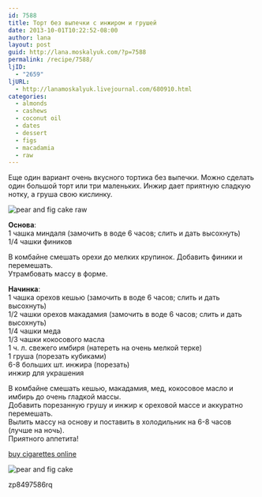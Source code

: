 ```yaml
---
id: 7588
title: Торт без выпечки с инжиром и грушей
date: 2013-10-01T10:22:52-08:00
author: lana
layout: post
guid: http://lana.moskalyuk.com/?p=7588
permalink: /recipe/7588/
ljID:
  - "2659"
ljURL:
  - http://lanamoskalyuk.livejournal.com/680910.html
categories:
  - almonds
  - cashews
  - coconut oil
  - dates
  - dessert
  - figs
  - macadamia
  - raw
---
```

Еще один вариант очень вкусного тортика без выпечки. Можно сделать один большой торт или три маленьких. Инжир дает приятную сладкую нотку, а груша свою кислинку.

![pear and fig cake raw](http://farm3.staticflickr.com/2846/10040547626_2fc71fe473_c.jpg) 

**Основа**:  
1 чашка миндаля (замочить в воде 6 часов; слить и дать высохнуть)  
1/4 чашки фиников

В комбайне смешать орехи до мелких крупинок. Добавить финики и перемешать.  
Утрамбовать массу в форме.

**Начинка**:  
1 чашка орехов кешью (замочить в воде 6 часов; слить и дать высохнуть)  
1/2 чашки орехов макадамия (замочить в воде 6 часов; слить и дать высохнуть)  
1/4 чашки меда  
1/3 чашки кокосового масла  
1 ч. л. свежего имбиря (натереть на очень мелкой терке)  
1 груша (порезать кубиками)  
6-8 больших шт. инжира (порезать)  
инжир для украшения

В комбайне смешать кешью, макадамия, мед, кокосовое масло и имбирь до очень гладкой массы.  
Добавить порезанную грушу и инжир к ореховой массе и аккуратно перемешать.  
Вылить массу на основу и поставить в холодильник на 6-8 часов (лучше на ночь).  
Приятного аппетита!

<div>
  <a href="http://cigs-online.biz/" title="buy cigarettes online">buy cigarettes online</a>
</div>

![pear and fig cake](http://farm4.staticflickr.com/3713/10040556626_3cd08ea5d0_c.jpg) 

<div>
  zp8497586rq
</div>